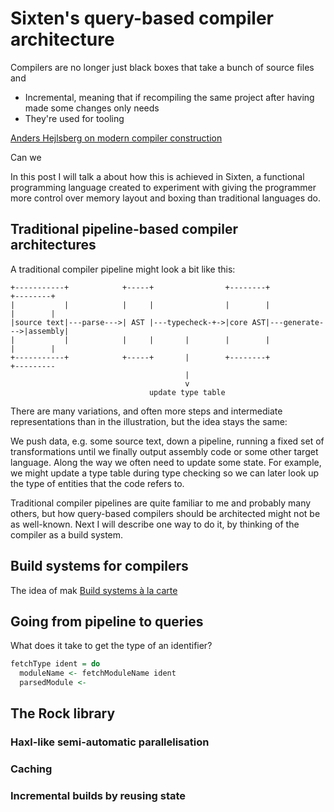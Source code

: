 # Sixten's query-based compiler architecture

Compilers are no longer just black boxes that take a bunch of source files and

* Incremental, meaning that if recompiling the same project after having made some changes
only needs
* They're used for tooling

[Anders Hejlsberg on modern compiler construction](https://www.youtube.com/watch?v=wSdV1M7n4gQ)

Can we 

In this post I will talk a about how this is achieved in Sixten, a functional
programming language created to experiment with giving the programmer more
control over memory layout and boxing than traditional languages do.

## Traditional pipeline-based compiler architectures

A traditional compiler pipeline might look a bit like this:

```
+-----------+            +-----+                +--------+               +--------+
|           |            |     |                |        |               |        |
|source text|---parse--->| AST |---typecheck-+->|core AST|---generate--->|assembly|
|           |            |     |       |        |        |               |        |
+-----------+            +-----+       |        +--------+               +---------
                                       |
                                       v
                               update type table
```

There are many variations, and often more steps and intermediate
representations than in the illustration, but the idea stays the same:

We push data, e.g. some source text, down a pipeline, running a fixed set of
transformations until we finally output assembly code or some other target
language. Along the way we often need to update some state. For example, we
might update a type table during type checking so we can later look up the type
of entities that the code refers to.

Traditional compiler pipelines are quite familiar to me and probably many
others, but how query-based compilers should be architected might not be as
well-known. Next I will describe one way to do it, by thinking of the compiler
as a build system.

## Build systems for compilers

The idea of mak
[Build systems à la carte](https://www.microsoft.com/en-us/research/publication/build-systems-la-carte/)

## Going from pipeline to queries

What does it take to get the type of an identifier?

```haskell
fetchType ident = do
  moduleName <- fetchModuleName ident
  parsedModule <-
```


## The Rock library

### Haxl-like semi-automatic parallelisation

### Caching

### Incremental builds by reusing state

## 
